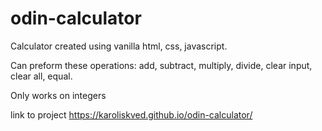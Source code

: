 # odin-calculator

Calculator created using vanilla html, css, javascript.

Can preform these operations: add, subtract, multiply, divide, clear input, clear all, equal.

Only works on integers

link to project https://karoliskved.github.io/odin-calculator/
